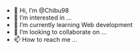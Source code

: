 - 👋 Hi, I’m @Chibu98
- 👀 I’m interested in ...
- 🌱 I’m currently learning Web development
- 💞️ I’m looking to collaborate on ...
- 📫 How to reach me ...

<!---
Chibu98/Chibu98 is a ✨ special ✨ repository because its `README.md` (this file) appears on your GitHub profile.
You can click the Preview link to take a look at your changes.
--->
